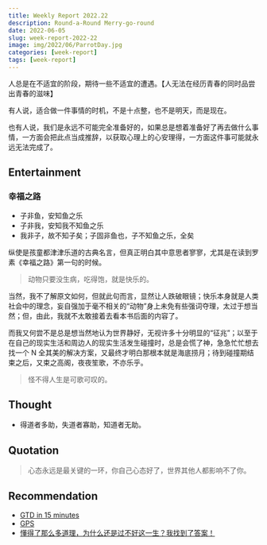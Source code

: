 ```yaml
---
title: Weekly Report 2022.22
description: Round-a-Round Merry-go-round
date: 2022-06-05
slug: week-report-2022-22
image: img/2022/06/ParrotDay.jpg
categories: [week-report]
tags: [week-report]
---
```


人总是在不适宜的阶段，期待一些不适宜的遭遇。【人无法在经历青春的同时品尝出青春的滋味】

有人说，适合做一件事情的时机，不是十点整，也不是明天，而是现在。

也有人说，我们是永远不可能完全准备好的，如果总是想着准备好了再去做什么事情，一方面会把此点当成推辞，以获取心理上的心安理得，一方面这件事可能就永远无法完成了。

## Entertainment

### 幸福之路

- 子非鱼，安知鱼之乐
- 子非我，安知我不知鱼之乐
- 我非子，故不知子矣；子固非鱼也，子不知鱼之乐，全矣

纵使是孩童都津津乐道的古典名言，但真正明白其中意思者寥寥，尤其是在读到罗素《幸福之路》第一句的时候。

> 动物只要没生病，吃得饱，就是快乐的。

当然，我不了解原文如何，但就此句而言，显然让人跌破眼镜；快乐本身就是人类社会中的理念，妄自强加于毫不相关的“动物”身上未免有些强词夺理，太过于想当然；但，由此，我就不太敢接着去看本书后面的内容了。

而我又何尝不是总是想当然地认为世界静好，无视许多十分明显的“征兆”；以至于在自己的现实生活和周边人的现实生活发生碰撞时，总是会慌了神，急急忙忙想去找一个 N 全其美的解决方案，又最终才明白那根本就是海底捞月；待到碰撞期结束之后，又束之高阁，夜夜笙歌，不亦乐乎。

> 怪不得人生是可歌可叹的。

## Thought

- 得道者多助，失道者寡助，知道者无助。

## Quotation

> 心态永远是最关键的一环，你自己心态好了，世界其他人都影响不了你。

## Recommendation

- [GTD in 15 minutes](https://hamberg.no/gtd)
- [GPS](https://ciechanow.ski/gps/)
- [懂得了那么多道理，为什么还是过不好这一生？我找到了答案！](https://mp.weixin.qq.com/s/uUChtdUvhyw7jzgdNKn5Aw)

